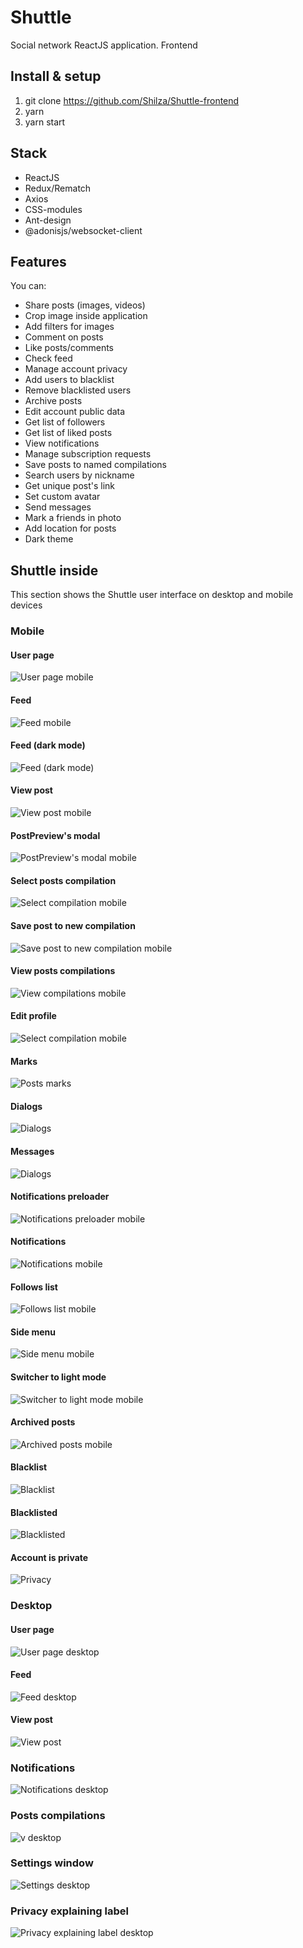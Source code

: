 # Shuttle

Social network ReactJS application. Frontend

## Install & setup

1. git clone https://github.com/Shilza/Shuttle-frontend
2. yarn
3. yarn start

## Stack

* ReactJS
* Redux/Rematch
* Axios
* CSS-modules
* Ant-design
* @adonisjs/websocket-client

## Features

You can:
* Share posts (images, videos)
* Crop image inside application
* Add filters for images
* Comment on posts
* Like posts/comments
* Check feed
* Manage account privacy
* Add users to blacklist
* Remove blacklisted users
* Archive posts
* Edit account public data
* Get list of followers
* Get list of liked posts
* View notifications
* Manage subscription requests
* Save posts to named compilations
* Search users by nickname
* Get unique post's link
* Set custom avatar
* Send messages
* Mark a friends in photo
* Add location for posts
* Dark theme

## Shuttle inside
This section shows the Shuttle user interface on desktop and mobile devices

### Mobile

#### User page
![User page mobile](https://github.com/Shilza/Shuttle-frontend/blob/master/presentation/mobile/userPage.png)

#### Feed
![Feed mobile](https://github.com/Shilza/Shuttle-frontend/blob/master/presentation/mobile/feed.png)

#### Feed (dark mode)
![Feed (dark mode)](https://github.com/Shilza/Shuttle-frontend/blob/master/presentation/mobile/darkUserPage.png)

#### View post
![View post mobile](https://github.com/Shilza/Shuttle-frontend/blob/master/presentation/mobile/post.png)

#### PostPreview's modal
![PostPreview's modal mobile](https://github.com/Shilza/Shuttle-frontend/blob/master/presentation/mobile/postsModal.png)

#### Select posts compilation
![Select compilation mobile](https://github.com/Shilza/Shuttle-frontend/blob/master/presentation/mobile/chooseCompilation.png)

#### Save post to new compilation
![Save post to new compilation mobile](https://github.com/Shilza/Shuttle-frontend/blob/master/presentation/mobile/newCompilation.png)

#### View posts compilations
![View compilations mobile](https://github.com/Shilza/Shuttle-frontend/blob/master/presentation/mobile/compilationOnPage.png)

#### Edit profile
![Select compilation mobile](https://github.com/Shilza/Shuttle-frontend/blob/master/presentation/mobile/editProfile.png)

#### Marks
![Posts marks](https://github.com/Shilza/Shuttle-frontend/blob/master/presentation/mobile/marks.png)

#### Dialogs
![Dialogs](https://github.com/Shilza/Shuttle-frontend/blob/master/presentation/mobile/dialogs.png)

#### Messages
![Dialogs](https://github.com/Shilza/Shuttle-frontend/blob/master/presentation/mobile/messages.png)

#### Notifications preloader
![Notifications preloader mobile](https://github.com/Shilza/Shuttle-frontend/blob/master/presentation/mobile/notificationsStub.jpg)

#### Notifications
![Notifications mobile](https://github.com/Shilza/Shuttle-frontend/blob/master/presentation/mobile/notifications.jpg)

#### Follows list
![Follows list mobile](https://github.com/Shilza/Shuttle-frontend/blob/master/presentation/mobile/followsList.png)

#### Side menu
![Side menu mobile](https://github.com/Shilza/Shuttle-frontend/blob/master/presentation/mobile/sideMenu.png)

#### Switcher to light mode
![Switcher to light mode mobile](https://github.com/Shilza/Shuttle-frontend/blob/master/presentation/mobile/switchToLight.png)

#### Archived posts
![Archived posts mobile](https://github.com/Shilza/Shuttle-frontend/blob/master/presentation/mobile/archive.jpg)

#### Blacklist
![Blacklist](https://github.com/Shilza/Shuttle-frontend/blob/master/presentation/mobile/blackList.jpg)

#### Blacklisted
![Blacklisted](https://github.com/Shilza/Shuttle-frontend/blob/master/presentation/mobile/inBlacklist.jpg)

#### Account is private
![Privacy](https://github.com/Shilza/Shuttle-frontend/blob/master/presentation/mobile/private.jpg)

### Desktop

#### User page
![User page desktop](https://github.com/Shilza/Shuttle-frontend/blob/master/presentation/desktop/userpage.jpg)

#### Feed
![Feed desktop](https://github.com/Shilza/Shuttle-frontend/blob/master/presentation/desktop/feed.jpg)

#### View post
![View post](https://github.com/Shilza/Shuttle-frontend/blob/master/presentation/desktop/viewPost.jpg)

### Notifications
![Notifications desktop](https://github.com/Shilza/Shuttle-frontend/blob/master/presentation/desktop/notifications.jpg)

### Posts compilations
![v desktop](https://github.com/Shilza/Shuttle-frontend/blob/master/presentation/desktop/compilations.jpg)

### Settings window
![Settings desktop](https://github.com/Shilza/Shuttle-frontend/blob/master/presentation/desktop/settings.jpg)

### Privacy explaining label
![Privacy explaining label desktop](https://github.com/Shilza/Shuttle-frontend/blob/master/presentation/desktop/private.jpg)


